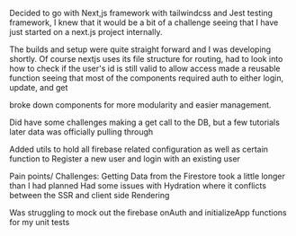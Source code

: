 

Decided to go with Next,js framework with tailwindcss and Jest testing framework, I knew that it would be a bit of a challenge seeing that I have just started on a next.js project
internally.

The builds and setup were quite straight forward and I was developing shortly. Of course nextjs uses its file structure 
for routing, had to look into how to check if the user's id is still valid to allow access made a reusable function seeing that most
of the components required auth to either login, update, and get

broke down components for more modularity and easier management.

Did have some challenges making a get call to the DB, but a few tutorials later data was officially pulling through

Added utils to hold all firebase related configuration as well as certain function to Register a new user and login with an existing user

Pain points/ Challenges: 
Getting Data from the Firestore took a little longer than I had planned
Had some issues with Hydration where it conflicts between the SSR and client side Rendering

Was struggling to mock out the firebase onAuth and initializeApp functions for my unit tests

